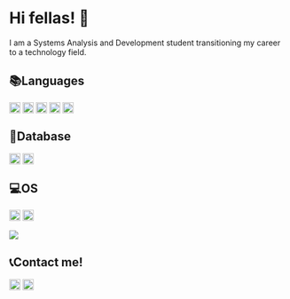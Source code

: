 <h1> Hi fellas! 💁</h1>

<p>I am a Systems Analysis and Development student transitioning my career to a technology field.</p>


## 📚Languages

<div style="display: inline_block">
    <img align="center" alt="HTML" height="20" src="https://img.shields.io/badge/HTML5-E34F26?style=for-the-badge&logo=html5&logoColor=white">
    <img align="center" alt="CSS" height="20" src="https://img.shields.io/badge/CSS3-1572B6?style=for-the-badge&logo=css3&logoColor=white">
    <img align="center" alt="PHP" height="20" src="https://img.shields.io/badge/PHP-777BB4?style=for-the-badge&logo=php&logoColor=white">
    <img align="center" alt="JS" height="20" src="https://img.shields.io/badge/JavaScript-F7DF1E?style=for-the-badge&logo=javascript&logoColor=black">
    <img align="center" alt="PY" height="20" src="https://img.shields.io/badge/python-3670A0?style=for-the-badge&logo=python&logoColor=ffdd54">
</div>


## 💾Database

<div style="display: inline_block">
    <img align="center" alt="MySQL" height="20" src="https://img.shields.io/badge/MySQL-00000F?style=for-the-badge&logo=mysql&logoColor=white">
    <img align="center" alt="PostgreSQL" height="20" src="https://img.shields.io/badge/PostgreSQL-000?style=for-the-badge&logo=postgresql">
</div>


## 💻OS

<div style="display: inline_block">
    <img align="center" alt="Windows" height="20" src="https://img.shields.io/badge/Windows-000?style=for-the-badge&logo=windows&logoColor=2CA5E0">
    <img align="center" alt="Linux" height="20" src="https://img.shields.io/badge/Linux-000?style=for-the-badge&logo=linux&logoColor=FCC624">
</div>

<br>

<div style="display: inline">
    <img align="center" src="https://github-readme-stats.vercel.app/api?username=maubuck&theme=neon">
</div>


## 📞Contact me!

<div style="display: inline">
    <a href="https://www.linkedin.com/in/mauricio-buck-olivatto/" target="_blank"><img alt="LinkdIn" src="https://img.shields.io/badge/-LinkedIn-%230077B5?style=for-the-badge&logo=linkedin&logoColor=white" target="_blank" height="20"></a>
    <a href = "mailto: mauricio.buck.olivatto@gmail.com"><img alt="Gmail" src="https://img.shields.io/badge/Gmail-D14836?style=for-the-badge&logo=gmail&logoColor=white" height="20"></a>
</div>
